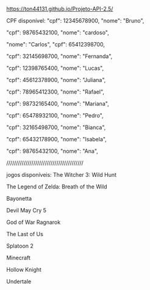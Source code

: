 https://ton44131.github.io/Projeto-API-2.5/


CPF disponível:
 "cpf": 12345678900,
  "nome": "Bruno",

  "cpf": 98765432100,
  "nome": "cardoso",

"nome": "Carlos",
"cpf": 65412398700,

 "cpf": 32145698700,
 "nome": "Fernanda",

 "cpf": 12398765400,
 "nome": "Lucas",

"cpf": 45612378900,
"nome": "Juliana",

  "cpf": 78965412300,
  "nome": "Rafael",

 "cpf": 98732165400,
  "nome": "Mariana",

  "cpf": 65478932100,
  "nome": "Pedro",

  "cpf": 32165498700,
  "nome": "Bianca",

  "cpf": 65432178900,
  "nome": "Isabela",

  "cpf": 98765432100,
  "nome": "Ana",

  ////////////////////////////////////////

  jogos disponíveis:
  The Witcher 3: Wild Hunt

  The Legend of Zelda: Breath of the Wild

  Bayonetta

  Devil May Cry 5

  God of War Ragnarok

  The Last of Us

  Splatoon 2

  Minecraft

  Hollow Knight

  Undertale
